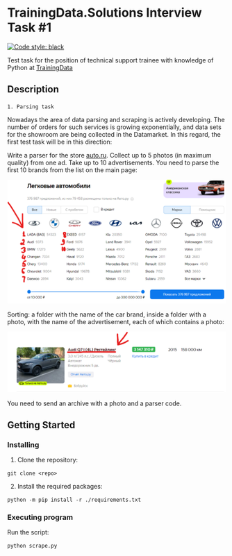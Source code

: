 # TrainingData.Solutions Interview Task #1
[![Code style: black](https://img.shields.io/badge/code%20style-black-000000.svg)](https://github.com/psf/black)

Test task for the position of technical support trainee with knowledge of Python at [TrainingData](https://trainingdata.notion.site/TrainingData-Solutions-716057e76ab64e0988c39f381a8987ec)


## Description
`1. Parsing task`

Nowadays the area of data parsing and scraping is actively developing. The number of orders for such services is growing exponentially, and data sets for the showroom are being collected in the Datamarket. In this regard, the first test task will be in this direction:

Write a parser for the store [auto.ru](https://auto.ru/). Collect up to 5 photos (in maximum quality) from one ad. Take up to 10 advertisements. You need to parse the first 10 brands from the list on the main page:

<img src="Untitled.png" width=600/ alt="first-10-brands" />

Sorting: a folder with the name of the car brand, inside a folder with a photo, with the name of the advertisement, each of which contains a photo:

<img src="Untitled (1).png" width=600/ alt="brand_folder" />

You need to send an archive with a photo and a parser code.

## Getting Started

### Installing
1. Clone the repository:
```
git clone <repo>
```
2. Install the required packages:
```
python -m pip install -r ./requirements.txt
```

### Executing program
Run the script:
```
python scrape.py
```